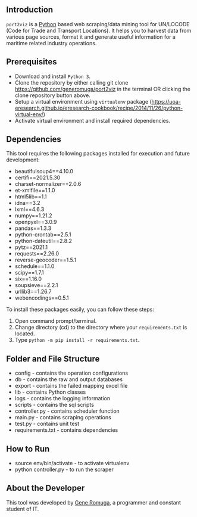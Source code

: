 ## Introduction

`port2viz` is a [Python](https://www.python.org/) based web scraping/data mining tool for UN/LOCODE (Code for Trade and Transport Locations). It helps you to harvest data from various page sources, format it and generate useful information for a maritime related industry operations.

## Prerequisites

- Download and install `Python 3`.
- Clone the repository by either calling git clone https://github.com/generomuga/port2viz in the terminal OR clicking the clone repository button above.
- Setup a virtual environment using `virtualenv` package (https://uoa-eresearch.github.io/eresearch-cookbook/recipe/2014/11/26/python-virtual-env/)
- Activate virtual environment and install required dependencies.

## Dependencies

This tool requires the following packages installed for execution and future development:

- beautifulsoup4==4.10.0
- certifi==2021.5.30
- charset-normalizer==2.0.6
- et-xmlfile==1.1.0
- html5lib==1.1
- idna==3.2
- lxml==4.6.3
- numpy==1.21.2
- openpyxl==3.0.9
- pandas==1.3.3
- python-crontab==2.5.1
- python-dateutil==2.8.2
- pytz==2021.1
- requests==2.26.0
- reverse-geocoder==1.5.1
- schedule==1.1.0
- scipy==1.7.1
- six==1.16.0
- soupsieve==2.2.1
- urllib3==1.26.7
- webencodings==0.5.1

To install these packages easily, you can follow these steps:

1. Open command prompt/terminal.
2. Change directory (cd) to the directory where your `requirements.txt` is located.
3. Type `python -m pip install -r requirements.txt`.

## Folder and File Structure

- config - contains the operation configurations
- db - contains the raw and output databases
- export - contains the failed mapping excel file
- lib - contains Python classes
- logs - contains the logging information
- scripts - contains the sql scripts
- controller.py - contains scheduler function
- main.py - contains scraping operations
- test.py - contains unit test
- requirements.txt - contains dependencies

## How to Run

- source env/bin/activate - to activate virtualenv
- python controller.py - to run the scraper

## About the Developer

This tool was developed by [Gene Romuga](https://github.com/generomuga), a programmer and constant student of IT.
